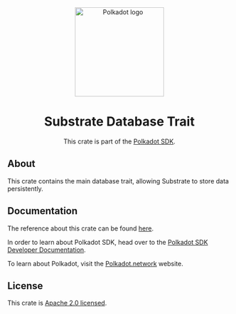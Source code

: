 <div align="center">

<img src="https://raw.githubusercontent.com/paritytech/polkadot-sdk/rzadp/readmes/docs/images/Polkadot_Logo_Horizontal_Pink_BlackOnWhite.png" alt="Polkadot logo" width="200">

# Substrate Database Trait

This crate is part of the [Polkadot SDK](https://github.com/paritytech/polkadot-sdk/).

</div>

## About

This crate contains the main database trait, allowing Substrate to store data persistently.

## Documentation

The reference about this crate can be found [here](https://paritytech.github.io/polkadot-sdk/master/sp_database).

In order to learn about Polkadot SDK, head over to the [Polkadot SDK Developer Documentation](https://paritytech.github.io/polkadot-sdk/master/polkadot_sdk_docs/index.html).

To learn about Polkadot, visit the [Polkadot.network](https://polkadot.network/) website.

## License

This crate is [Apache 2.0 licensed](https://spdx.org/licenses/Apache-2.0.html).
